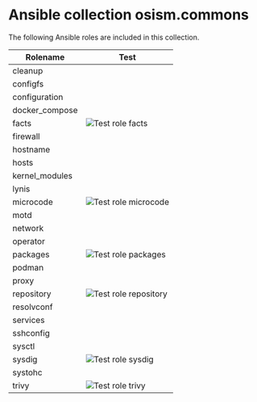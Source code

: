 # Ansible collection osism.commons

The following Ansible roles are included in this collection.

| Rolename       | Test                                                                                                                      |
|----------------|---------------------------------------------------------------------------------------------------------------------------|
| cleanup        |                                                                                                                           |
| configfs       |                                                                                                                           |
| configuration  |                                                                                                                           |
| docker_compose |                                                                                                                           |
| facts          | ![Test role facts](https://github.com/osism/ansible-collection-commons/workflows/Test%20role%20facts/badge.svg)           |
| firewall       |                                                                                                                           |
| hostname       |                                                                                                                           |
| hosts          |                                                                                                                           |
| kernel_modules |                                                                                                                           |
| lynis          |                                                                                                                           |
| microcode      | ![Test role microcode](https://github.com/osism/ansible-collection-commons/workflows/Test%20role%20microcode/badge.svg)   |
| motd           |                                                                                                                           |
| network        |                                                                                                                           |
| operator       |                                                                                                                           |
| packages       | ![Test role packages](https://github.com/osism/ansible-collection-commons/workflows/Test%20role%20packages/badge.svg)     |
| podman         |                                                                                                                           |
| proxy          |                                                                                                                           |
| repository     | ![Test role repository](https://github.com/osism/ansible-collection-commons/workflows/Test%20role%20repository/badge.svg) |
| resolvconf     |                                                                                                                           |
| services       |                                                                                                                           |
| sshconfig      |                                                                                                                           |
| sysctl         |                                                                                                                           |
| sysdig         | ![Test role sysdig](https://github.com/osism/ansible-collection-commons/workflows/Test%20role%20sysdig/badge.svg)         |
| systohc        |                                                                                                                           |
| trivy          | ![Test role trivy](https://github.com/osism/ansible-collection-commons/workflows/Test%20role%20trivy/badge.svg)           |

